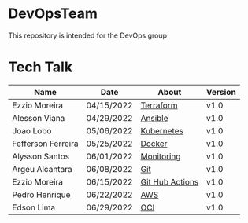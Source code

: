 # DevOpsTeam
This repository is intended for the DevOps group

# Tech Talk
| Name               |    Date    |               About                   |Version |
|---------------     |------------|-------------------------------------  |--------|
| Ezzio Moreira      | 04/15/2022 | [Terraform](./Terraform/README.md)    | v1.0   |
| Alesson Viana      | 04/29/2022 | [Ansible](./Ansible/README.md)        | v1.0   |
| Joao Lobo          | 05/06/2022 | [Kubernetes](./Kubernetes/README.md)  | v1.0   |
| Fefferson Ferreira | 05/25/2022 | [Docker](./Docker/README.md)          | v1.0   |
| Alysson Santos     | 06/01/2022 | [Monitoring](./Monitoring/README.md)  | v1.0   |
| Argeu Alcantara    | 06/08/2022 | [Git](./Git/README.md)                | v1.0   |
| Ezzio Moreira      | 06/15/2022 | [Git Hub Actions](./Actions/README.md)| v1.0   |
| Pedro Henrique     | 06/22/2022 | [AWS](./AWS/README.md)                | v1.0   |
| Edson Lima         | 06/29/2022 | [OCI](./OCI/README.md)                | v1.0   |